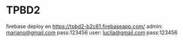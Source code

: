 # TPBD2
firebase deploy en
https://tpbd2-b2c61.firebaseapp.com/
admin: mariano@gmail.com pass:123456
user: lucila@gmail.com pass:123456
